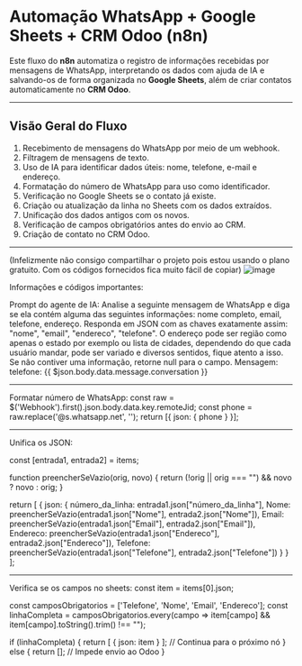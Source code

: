 # Automação WhatsApp + Google Sheets + CRM Odoo (n8n)

Este fluxo do **n8n** automatiza o registro de informações recebidas por mensagens de WhatsApp, interpretando os dados com ajuda de IA e salvando-os de forma organizada no **Google Sheets**, além de criar contatos automaticamente no **CRM Odoo**.

---

## Visão Geral do Fluxo

1. Recebimento de mensagens do WhatsApp por meio de um webhook.
2. Filtragem de mensagens de texto.
3. Uso de IA para identificar dados úteis: nome, telefone, e-mail e endereço.
4. Formatação do número de WhatsApp para uso como identificador.
5. Verificação no Google Sheets se o contato já existe.
6. Criação ou atualização da linha no Sheets com os dados extraídos.
7. Unificação dos dados antigos com os novos.
8. Verificação de campos obrigatórios antes do envio ao CRM.
9. Criação de contato no CRM Odoo.

---

(Infelizmente não consigo compartilhar o projeto pois estou usando o plano gratuito. Com os códigos fornecidos fica muito fácil de copiar)
![image](https://github.com/user-attachments/assets/cd9f427d-6931-424f-8fd1-553a2679e644)

Informações e códigos importantes: 

Prompt do agente de IA:
Analise a seguinte mensagem de WhatsApp e diga se ela contém alguma das seguintes informações: nome completo, email, telefone, endereço. Responda em JSON com as chaves exatamente assim: "nome", "email", "endereco", "telefone".
O endereço pode ser região como apenas o estado por exemplo ou lista de cidades, dependendo do que cada usuário mandar, pode ser variado e diversos sentidos, fique atento a isso.
Se não contiver uma informação, retorne null para o campo.
Mensagem: 
telefone: 
{{ $json.body.data.message.conversation }}

--------------------------------------------------------------------------------------------------------------------------------------------------------------------------------

Formatar número de WhatsApp:
const raw = $('Webhook').first().json.body.data.key.remoteJid;
const phone = raw.replace('@s.whatsapp.net', '');
return [{ json: { phone } }];

--------------------------------------------------------------------------------------------------------------------------------------------------------------------------------
Unifica os JSON:

const [entrada1, entrada2] = items;

function preencherSeVazio(orig, novo) {
  return (!orig || orig === "") && novo ? novo : orig;
}

return [
  {
    json: {
      número_da_linha: entrada1.json["número_da_linha"],
      Nome: preencherSeVazio(entrada1.json["Nome"], entrada2.json["Nome"]),
      Email: preencherSeVazio(entrada1.json["Email"], entrada2.json["Email"]),
      Endereco: preencherSeVazio(entrada1.json["Endereco"], entrada2.json["Endereco"]),
      Telefone: preencherSeVazio(entrada1.json["Telefone"], entrada2.json["Telefone"])
    }
  }
];

--------------------------------------------------------------------------------------------------------------------------------------------------------------------------------

Verifica se os campos no sheets:
const item = items[0].json;

const camposObrigatorios = ['Telefone', 'Nome', 'Email', 'Endereco'];
const linhaCompleta = camposObrigatorios.every(campo => item[campo] && item[campo].toString().trim() !== "");

if (linhaCompleta) {
  return [ { json: item } ]; // Continua para o próximo nó
} else {
  return []; // Impede envio ao Odoo
}

